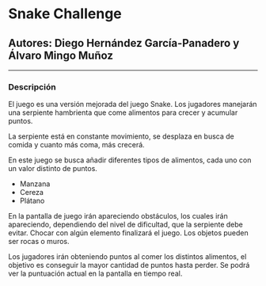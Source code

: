 #  Snake Challenge
##  Autores: Diego Hernández García-Panadero y Álvaro Mingo Muñoz
_________________________________________________________________

###  Descripción
El juego es una versión mejorada del juego Snake. Los jugadores manejarán una
serpiente hambrienta que come alimentos para crecer y acumular puntos.

La serpiente está en constante movimiento, se desplaza en busca de comida y cuanto
más coma, más crecerá.

En este juego se busca añadir diferentes tipos de alimentos, cada uno con un valor
distinto de puntos.
- Manzana
- Cereza
- Plátano


En la pantalla de juego irán apareciendo obstáculos, los cuales irán apareciendo,
dependiendo del nivel de dificultad, que la serpiente debe evitar. Chocar con algún
elemento finalizará el juego. Los objetos pueden ser rocas o muros.

Los jugadores irán obteniendo puntos al comer los distintos alimentos, el objetivo es
conseguir la mayor cantidad de puntos hasta perder. Se podrá ver la puntuación actual
en la pantalla en tiempo real.

#### 
